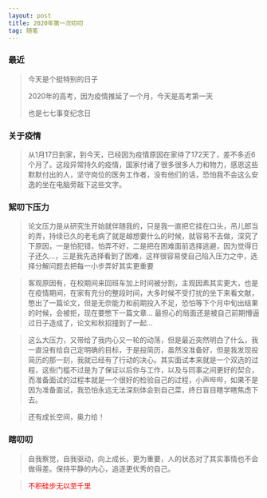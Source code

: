 ```yaml
---
layout: post
title: 2020年第一次叨叨
tag: 随笔
---
```

### 最近

> 今天是个挺特别的日子
>
> 2020年的高考，因为疫情推延了一个月，今天是高考第一天
>
> 也是七七事变纪念日

### 关于疫情

> 从1月17日到家，到今天，已经因为疫情原因在家待了172天了，差不多近6个月了。这段异常持久的疫情，国家付诸了很多很多人力和物力，感恩这些默默付出的人，坚守岗位的医务工作者，没有他们的话，恐怕我不会这么安逸的坐在电脑旁敲下这些文字。

### 絮叨下压力

> 论文压力是从研究生开始就伴随我的，只是我一直把它挂在口头，吊儿郎当的弄，持续已久的老毛病了就是越想要什么的时候，就容易不去做，深究了下原因，一是怕犯错，怕弄不好，二是把在困难面前选择逃避，因为觉得日子还久...，三是我先选择看到了困难，这样很容易使自己陷入压力之中，选择分解问题去把每一小步弄好其实更重要

> 客观原因有，在校期间来回班车加上时间被分割，主观因素其实更大，也是在疫情期间，在家有充分的整段时间，大多时候不受打扰的坐下来看文献，憋出了一篇论文，但是无奈能力和前期投入不足，恐怕等下个月中旬出结果的时候，会被拒，现在要憋下一篇文章... 最担心的局面还是被自己前期懵逼过日子造成了，论文和秋招撞到了一起...

> 这么大压力，又带给了我内心又一轮的动荡，但是最近突然明白了什么，我一直没有给自己定明确的目标，于是投简历，虽然没准备好，但是我发现投简历的那一刻，我就已经有了行动的决心。其实面试本来就是一个双选的过程，这些门槛不过是为了保证以后你与工作，以及与同事之间更好的契合，而准备面试的过程本就是一个很好的检验自己的过程，小声哔哔，如果不是因为准备面试，我恐怕永远无法深刻体会到自己菜，终日盲目瞎学瞎焦虑下去。

>还有成长空间，奥力给！

### 瞎叨叨

> 自我察觉，自我驱动，向上成长，更为重要，人的状态对了其实事情也不会做得差。保持平静的内心，追逐更优秀的自己。

> <font color="red">不积硅步无以至千里</font>

